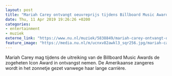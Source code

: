```yaml
---
layout: post
title: "Mariah Carey ontvangt oeuvreprijs tijdens Billboard Music Awards"
date: Thu, 11 Apr 2019 19:26:26 +0200
categories: 
- entertainment 
- muziek 
externe_link: "https://www.nu.nl/muziek/5838849/mariah-carey-ontvangt-oeuvreprijs-tijdens-billboard-music-awards.html"
feature_image: "https://media.nu.nl/m/ucnxv82awkl3_sqr256.jpg/mariah-carey-ontvangt-oeuvreprijs-tijdens-billboard-music-awards.jpg"
---
```


Mariah Carey mag tijdens de uitreiking van de Billboard Music Awards de zogeheten Icon Award in ontvangst nemen. De Amerikaanse zangeres wordt in het zonnetje gezet vanwege haar lange carrière.
